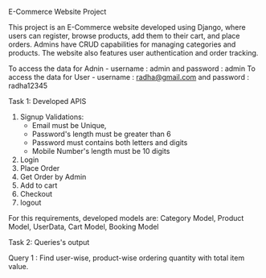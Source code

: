 E-Commerce Website Project

This project is an E-Commerce website developed using Django, where users can register, browse products, add them to their cart, and place orders. Admins have CRUD capabilities for managing categories and products. The website also features user authentication and order tracking.

To access the data for Adnin - username : admin and password : admin
To access the data for User - username : radha@gmail.com and password : radha12345

Task 1: Developed APIS
1. Signup
   Validations:
   - Email must be Unique,
   - Password's length must be greater than 6
   - Password must contains both letters and digits
   - Mobile Number's length must be 10 digits
2. Login
3. Place Order
4. Get Order by Admin
5. Add to cart
6. Checkout
7. logout

For this requirements, developed models are:
Category Model, Product Model, UserData, Cart Model, Booking Model
   
Task 2: Queries's output

Query 1 : Find user-wise, product-wise ordering quantity with total item value.
